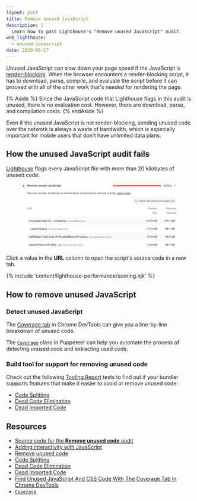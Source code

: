 ```yaml
---
layout: post
title: Remove unused JavaScript
description: |
  Learn how to pass Lighthouse's "Remove unused JavaScript" audit.
web_lighthouse:
  - unused-javascript
date: 2020-06-17
---
```


Unused JavaScript can slow down your page speed if the JavaScript is
[render-blocking][crp]. When the browser encounters a render-blocking script,
it has to download, parse, compile, and evaluate the script before it
can proceed with all of the other work that's needed for rendering the page.

{% Aside %}
  Since the JavaScript code that Lighthouse flags in this audit is unused,
  there is no evaluation cost. However, there are download, parse, and compilation
  costs.
{% endAside %}

Even if the unused JavaScript is not render-blocking, sending unused code over
the network is always a waste of bandwidth, which is especially important
for mobile users that don't have unlimited data plans.

## How the unused JavaScript audit fails

[Lighthouse](https://developers.google.com/web/tools/lighthouse/)
flags every JavaScript file with more than 20 kilobytes of unused code:

<figure class="w-figure">
  <img class="w-screenshot" src="remove-unused-javascript.jpg"
       alt="A screenshot of the audit.">
</figure>

Click a value in the **URL** column to open the script's source code
in a new tab.

{% include 'content/lighthouse-performance/scoring.njk' %}

## How to remove unused JavaScript

### Detect unused JavaScript

The [Coverage tab][coveragetab] in Chrome DevTools can give you a line-by-line
breakdown of unused code.

The [`Coverage`][coverageclass] class in Puppeteer can help you automate the
process of detecting unused code and extracting used code.

### Build tool for support for removing unused code

Check out the following [Tooling.Report][tr] tests to find out if your bundler
supports features that make it easier to avoid or remove unused code:

* [Code Splitting][split]
* [Dead Code Elimination][eliminate]
* [Dead Imported Code][import]

## Resources

* [Source code for the **Remove unused code** audit](https://github.com/GoogleChrome/lighthouse/blob/master/lighthouse-core/audits/byte-efficiency/unused-javascript.js)
* [Adding interactivity with JavaScript][crp]
* [Remove unused code](/remove-unused-code/)
* [Code Splitting][split]
* [Dead Code Elimination][eliminate]
* [Dead Imported Code][import]
* [Find Unused JavaScript And CSS Code With The Coverage Tab In Chrome DevTools][coveragetab]
* [`Coverage`][coverageclass]

[crp]: https://developers.google.com/web/fundamentals/performance/critical-rendering-path/adding-interactivity-with-javascript
[coveragetab]: https://developers.google.com/web/tools/chrome-devtools/coverage
[coverageclass]: https://pptr.dev/#?product=Puppeteer&version=v4.0.0&show=api-class-coverage
[split]: https://bundlers.tooling.report/code-splitting/
[eliminate]: https://bundlers.tooling.report/transformations/dead-code/
[import]: https://bundlers.tooling.report/transformations/dead-code-dynamic/
[tr]: https://tooling.report